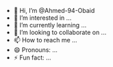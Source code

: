 - 👋 Hi, I’m @Ahmed-94-Obaid
- 👀 I’m interested in ...
- 🌱 I’m currently learning ...
- 💞️ I’m looking to collaborate on ...
- 📫 How to reach me ...
- 😄 Pronouns: ...
- ⚡ Fun fact: ...

<!---
Ahmed-94-Obaid/Ahmed-94-Obaid is a ✨ special ✨ repository because its `README.md` (this file) appears on your GitHub profile.
You can click the Preview link to take a look at your changes.
--->
